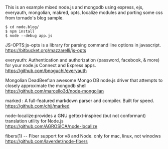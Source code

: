 This is an example mixed node.js and mongodb
using express, ejs, everyauth, mongolian, makred, opts, localize modules
and porting some css from tornado's blog sample.


    $ cd node.blog/
    $ npm install
    $ node --debug app.js



JS-OPTS:js-opts is a library for parsing command line options in javascript.
https://bitbucket.org/mazzarelli/js-opts

everyauth: Authentication and authorization (password, facebook, & more) for your node.js Connect and Express apps.
https://github.com/bnoguchi/everyauth

Mongolian DeadBeef:an awesome Mongo DB node.js driver that attempts to closely approximate the mongodb shell
https://github.com/marcello3d/node-mongolian

marked : A full-featured markdown parser and compiler. Built for speed.  
https://github.com/chjj/marked

node-localize:provides a GNU gettext-inspired (but not conformant) translation utility for Node.js  
https://github.com/AGROSICA/node-localize


fibers(1) -- Fiber support for v8 and Node. only for mac, linux, not winodws  
https://github.com/laverdet/node-fibers